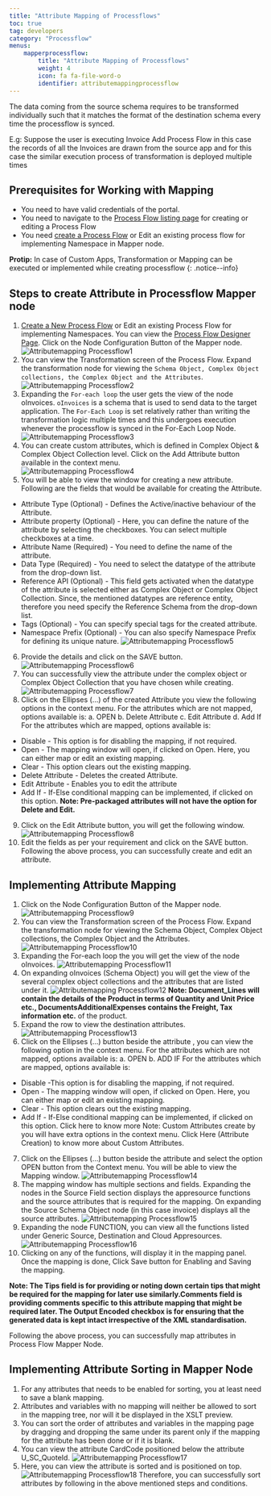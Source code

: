 ```yaml
---
title: "Attribute Mapping of Processflows"
toc: true
tag: developers
category: "Processflow"
menus: 
    mapperprocessflow:
        title: "Attribute Mapping of Processflows"
        weight: 4
        icon: fa fa-file-word-o
        identifier: attributemappingprocessflow
---
```


The data coming from the source schema requires to be transformed individually such that it matches the format 
of the destination schema every time the processflow is synced.

E.g: Suppose the user is executing Invoice Add Process Flow in this case the records of all 
the Invoices are drawn from the source app and for this case the similar execution process
of transformation is deployed multiple times

## Prerequisites for Working with Mapping

* You need to have valid credentials of the portal.
* You need to navigate to the [Process Flow listing page](/processflow/processflow-listing-page/) for creating or editing a Process Flow
* You need [create a Process Flow](/processflow/creating-processflow/) or Edit an existing process flow for implementing Namespace in Mapper node. 

**Protip:** In case of Custom Apps, Transformation or Mapping can be executed or implemented while creating processflow
{: .notice--info}

## Steps to create Attribute in Processflow Mapper node

1.	[Create a New Process Flow](/processflow/creating-processflow/) or Edit an existing Process Flow for implementing Namespaces. You can view the [Process Flow Designer Page](/processflow/designer-processflow/). 
Click on the Node Configuration Button of the Mapper node.       
![Attributemapping Processflow1](../../staticfiles/processflow/media/mapper/attributemapping-processflow1.png)
2. You can view the Transformation screen of the Process Flow. Expand the transformation 
node for viewing the `Schema Object, Complex Object collections, the Complex Object and the Attributes`.
![Attributemapping Processflow2](../../staticfiles/processflow/media/mapper/attributemapping-processflow2.png)
3. Expanding the `For-each loop` the user gets the view of the node oInvoices. `oInvoices` is a schema
  that is used to send data to the target application. The `For-Each Loop` is set relatively rather than writing the transformation logic multiple times and
  this undergoes execution whenever the processflow is synced in the For-Each Loop Node.  
![Attributemapping Processflow3](../../staticfiles/processflow/media/mapper/attributemapping-processflow3.png)
4. You can create custom attributes, which is defined in Complex Object & Complex Object Collection level. 
Click on the Add Attribute button available in the context menu.  
![Attributemapping Processflow4](../../staticfiles/processflow/media/mapper/attributemapping-processflow4.png)
5. You will be able to view the window for creating a new attribute. Following are the fields that would be available for creating the Attribute.
* Attribute Type (Optional) - Defines the Active/inactive behaviour of the Attribute.
* Attribute property (Optional) - Here, you can define the nature of the attribute by selecting the checkboxes. You can select multiple checkboxes at a time.
* Attribute Name (Required) - You need to define the name of the attribute.
* Data Type (Required) - You need to select the datatype of the attribute from the drop-down list.
* Reference API (Optional) - This field gets activated when the datatype of the attribute is selected either as Complex Object or Complex Object Collection. Since, the mentioned datatypes are reference entity, therefore you need specify the Reference Schema from the drop-down list.
* Tags (Optional) - You can specify special tags for the created attribute.
* Namespace Prefix (Optional) - You can also specify Namespace Prefix for defining its unique nature.
![Attributemapping Processflow5](../../staticfiles/processflow/media/mapper/attributemapping-processflow5.png)
6. Provide the details and click on the SAVE button.
![Attributemapping Processflow6](../../staticfiles/processflow/media/mapper/attributemapping-processflow6.png)
7. You can successfully view the attribute under the complex object or Complex Object Collection that you have chosen while creating.
![Attributemapping Processflow7](../../staticfiles/processflow/media/mapper/attributemapping-processflow7.png)
8.	Click on the Ellipses (...) of the created Attribute you view the following options in the context menu. 
For the attributes which are not mapped, options available is:
a.  OPEN
b.	Delete Attribute
c.	Edit Attribute
d.	Add If 
For the attributes which are mapped, options available is:
* Disable - This option is for disabling the mapping, if not required.
* Open - The mapping window will open, if clicked on Open. Here, you can either map or edit an existing mapping.
* Clear - This option clears out the existing mapping.
* Delete Attribute - Deletes the created Attribute.
* Edit Attribute - Enables you to edit the attribute
* Add If - If-Else conditional mapping can be implemented, if clicked on this option. 
**Note: Pre-packaged attributes will not have the option for Delete and Edit.**
9.	Click on the Edit Attribute button, you will get the following window.
![Attributemapping Processflow8](../../staticfiles/processflow/media/mapper/attributemapping-processflow8.png)
10. Edit the fields as per your requirement and click on the SAVE button.
Following the above process, you can successfully create and edit an attribute.

## Implementing Attribute Mapping
1.	Click on the Node Configuration Button of the Mapper node.
![Attributemapping Processflow9](../../staticfiles/processflow/media/mapper/attributemapping-processflow9.png) 
2.	You can view the Transformation screen of the Process Flow. Expand the transformation node for viewing the Schema Object, Complex Object collections, the Complex Object and the Attributes.
![Attributemapping Processflow10](../../staticfiles/processflow/media/mapper/attributemapping-processflow10.png) 
3.	Expanding the For-each loop the you will get the view of the node oInvoices.
 ![Attributemapping Processflow11](../../staticfiles/processflow/media/mapper/attributemapping-processflow11.png)
4.	On expanding oInvoices (Schema Object) you will get the view of the several complex object collections and the attributes that are listed under it. 
![Attributemapping Processflow12](../../staticfiles/processflow/media/mapper/attributemapping-processflow12.png) 
**Note: Document_Lines will contain the details of the Product in terms of Quantity 
and Unit Price etc., DocumentsAdditionalExpenses contains the Freight, Tax information etc.** of the product.
5.	Expand the row to view the destination attributes. 
![Attributemapping Processflow13](../../staticfiles/processflow/media/mapper/attributemapping-processflow13.png) 
6.	Click on the Ellipses (...) button beside the attribute , you can view the following option in the context menu. 
For the attributes which are not mapped, options available is:
a.	 OPEN
b.	 ADD IF
For the attributes which are mapped, options available is:
*	Disable -This option is for disabling the mapping, if not required.
*	Open - The mapping window will open, if clicked on Open. Here, you can either map or edit an existing mapping.
*	Clear - This option clears out the existing mapping.
*	Add If - If-Else conditional mapping can be implemented, if clicked on this option. Click here to know more
Note: Custom Attributes create by you will have extra options in the context menu. Click Here (Attribute Creation) to know more about Custom Attributes.
7.	Click on the Ellipses (...) button beside the attribute and select the option OPEN button from the Context menu. You will be able to view the Mapping window.
 ![Attributemapping Processflow14](../../staticfiles/processflow/media/mapper/attributemapping-processflow14.png)
8.	 The mapping window has multiple sections and fields. Expanding the nodes in the Source Field section displays the appresource functions and the source attributes that is required for the mapping. On expanding the Source Schema Object node (in this case invoice) displays all the source attributes.
 ![Attributemapping Processflow15](../../staticfiles/processflow/media/mapper/attributemapping-processflow15.png)
9.	Expanding the node FUNCTION, you can view all the functions listed under Generic Source, Destination and Cloud Appresources.
![Attributemapping Processflow16](../../staticfiles/processflow/media/mapper/attributemapping-processflow16.png) 
10.	Clicking on any of the functions, will display it in the mapping panel. Once the mapping is done, Click Save button for Enabling and Saving the mapping.

**Note: The Tips field is for providing or noting down certain tips that might be required for the mapping for 
later use similarly.Comments field is providing comments specific to this attribute mapping that might be 
required later. The Output Encoded checkbox is for ensuring that the generated data is kept intact irrespective 
of the XML standardisation.**

Following the above process, you can successfully map attributes in Process Flow Mapper Node.

## Implementing Attribute Sorting in Mapper Node
1.	For any attributes that needs to be enabled for sorting, you at least need to save a blank mapping.
2.	Attributes and variables with no mapping will neither be allowed to sort in the mapping tree, nor will it be displayed in the XSLT preview.
3.	You can sort the order of attributes and variables in the mapping page by dragging and dropping the same under its parent only if the mapping for the attribute has been done or if it is blank.
4.	You can view the attribute CardCode positioned below the attribute U_SC_QuoteId.
![Attributemapping Processflow17](../../staticfiles/processflow/media/mapper/attributemapping-processflow17.png)
5.	Here, you can view the attribute is sorted and is positioned on top.
![Attributemapping Processflow18](../../staticfiles/processflow/media/mapper/attributemapping-processflow18.png)
Therefore, you can successfully sort attributes by following in the above mentioned steps and conditions.

